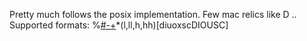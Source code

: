Pretty much follows the posix implementation.
Few mac relics like D ..
Supported formats:
  %[#-+]([0-9]+.[0-9]+)*(l,ll,h,hh)[diuoxscDIOUSC]
